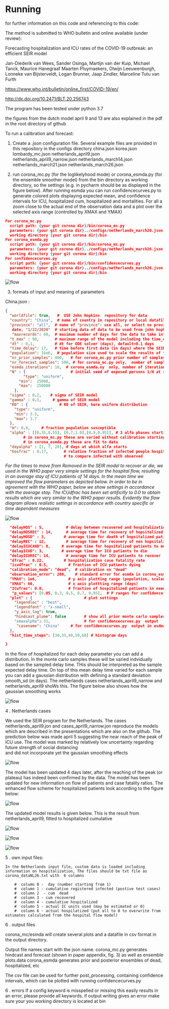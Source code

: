 # Running

for further information on this code and referencing to this code:

The method is submitted to WHO bulletin and online available (under review):

Forecasting hospitalization and ICU rates of the COVID-19 outbreak: an efficient SEIR model

Jan-Diederik van Wees, Sander Osinga, Martijn van der Kuip, Michael Tanck, Maurice Hanegraaf
Maarten Pluymaekers, Olwijn Leeuwenburgh, Lonneke van Bijsterveldt, Logan Brunner, Jaap Zindler, Marceline Tutu van Furth


https://www.who.int/bulletin/online_first/COVID-19/en/

http://dx.doi.org/10.2471/BLT.20.256743

The program has been tested under python 3.7

the figures from the dutch model april 9 and 13 are also explained in the pdf in the root directory of github



To run a calibration and forecast:

1. Create a .json configuration file. Several example files are provided in this repository in the configs directory
    china.json
    korea.json
    lombardy_mc.json
    netherlands_april9.json
    netherlands_april9_narrow.json
    netherlands_march14.json
    netherlands_march21.json
    netherlands_march26.json

2. run  corona_mc.py (for the loglikelyhood mode)  or corona_esmda.py (for the ensemble smoother model)
from the bin directory as working directory, so the settings (e.g. in pycharm should be as displayed in the figure below).
After running esmda you can run confidencecurves.py to generate colored plots displaying expected mean, and confidence intervals for ICU,
hospitalized cum, hospitalized and mortalities. For all a zoom close to the actual end of the observation data and a
plot over the selected axis range (controlled by XMAX and YMAX)
```json
For corona_mc.py
  script path: {your git corona dir}/bin/corona_mc.py
  parameters: {your git corona dir}../configs/netherlands_march26.json
  working directory {your git corona dir}/bin
For corona_esmda.py
  script path: {your git corona dir}/bin/corona_mc.py
  parameters: {your git corona dir}../configs/netherlands_march26.json
  working directory {your git corona dir}/bin
For confidencecurves.py
  script path: {your git corona dir}/bin/confidencecurves.py
  parameters: {your git corona dir}../configs/netherlands_march26.json
  working directory {your git corona dir}/bin
```
 ![flow](PycharmSetting.JPG)

3. formats of input and meaning of parameters

China.json :
```json
{
  "worldfile": true,   #  USE John Hopkins  repository for data
  "country": "China",  # name of country in repository or local datafile name e.g. "../res/corona_dataNL_april9.txt",
  "province": "all",  # name of "province": use all, or select no province for others, depending on what is expected
   date, "1/22/2020"  # starting data of data to be used from john hopkins repository, this day corresponds to day 1 da,
   "maxrecords": 60,  # maximum number of days for the data to take into account from the first record onward
  "t_max" : 90,       # maximum range of the model including the time_delay
  "dt" : 0.1,         # dt for ODE solver (days), default=0.1 days
  "time_delay": 17,   # time before first data (in days) where the SEIR model starts
  "population": 16e6,  # population size used to scale the results of the SEIR model
  "nr_prior_samples": 400,   # for corona_mc.py prior number of samples for MC, for ESMDA number of ensembles
  "nr_forecast_samples": 500, # for corona_mc.py only,  number of samples for MC  with alfa variation, based on best fit
  "esmda_iterations": 16,  # corona_esmda.oy  only, number of iterations for multiple data assimilation
  "N" : {                    # initial seed of exposed persons 1/N at start of the model run, here uniform distribution
        "type": "uniform",
      "min":  25000,
      "max":  250000
    },
  "sigma" : 0.2,    # sigma of SEIR model
  "gamma" : 0.5,     # gamma of SEIR model
  "R0" : {              # R0 of SEIR, here uniform distribution
    "type": "uniform",
    "min": 3.3,
    "max": 3.7
  },
  "m": 0.9,     # fraction population susceptible
  "alpha" : [[0.35,0.55], [0.7,1.0],[0.9,0.95]], # 3 alfa phases starting at dayalpha, each with uniform uncertainty range
        # in corona_mc.py these are varied without calibration starting from best fit curve to data
        # in corona_esmda.py these are fit to data
  "dayalpha" : [1, 7, 20], # days at which alfa starts
  "hosfrac" : 0.17,       # relative fraction of infected people hospitalized, default 0.05 but higher for china to
                          # to compare infected with observed
```
  *For the times to move from Removed in the SEIR model to recover or  die, we used in the WHO paper very simple settings for the hospital flow, resulting in an average stay of ICU patients of 14 days. In the mean time we improved the flow parameters as depicted  below. In order to be in agreement with the WHO paper, below we show settings in accordance with the average stay. The ICUdfrac has been set artificilly to 0.0 to obtain results which are very similar to the WHO paper results.  Evidently the flow diagram allows realistic settings in accordance with country specific or time dependent measures*
  
  ![flow](hospitalFlowParameters.JPG)
```json
  "delayHOS" : 5,          # delay between recovered and hospitalization (days)
  "delayHOSREC" : 14,      # average time for recovery of hopsitalized patients not in need for ICU
  "delayHOSD" : 3,        # average time for death of hopsitalized patients not in need for ICU
  "delayREC" : 12,         # average time for recovery of non hopsitalized patients
  "delayICUCAND": 0,     # average time for hopsitalized patients to move to ICU
  "delayICUD": 3,        # average time for ICU patients to die
  "delayICUREC": 14,       # average time for ICU patients to recover
  "dfrac" : 0.22,         # hospitalization case fatality rate
  "icudfrac" : 0.5,         # fraction of ICU patients dying
  "calibration_mode": "dead",  # calibration on "dead"
  "observation_error": 200,    # standard error for esmda in corona_esmda.py
  "YMAX": 1e6,              # y axis plotting range (population, scaled for ICU and hospitalization plots)
  "XMAX": 60,               # x axis plottting range (days)
  "ICufrac": 0.0,           # fraction of hospitalized patients in need for ICU
   "p_values": [0.05, 0.3, 0.5, 0.7, 0.95],  # P ranges for confidence data (for csv files)
  "plot" : {                       # plot settings
    "legendloc" : "best",
    "legendfont" : "x-small",
    "y_axis_log": true,
    "hindcast_plume": false        # show all prior monte carlo samples in the hindcast plot of corona_mc.py
    "xmaxalpha": 31,               # for confidencecurves.py  output
     "casename": "China"     # for confidencecurves.py  output in esdma 
  },
  "hist_time_steps": [30,35,40,50,60] # histogram days

}
```

In the flow of hospitalized for each delay parameter you can add a distribution. In the monte carlo samples 
these will be varied indvidually based on the sampled delay time. THis should be interpreted 
as the sample expected delay time.  On top of this mean delay time varied for each sample you can add a gaussian distribution 
with defining a standard deviation smooth_sd (in days). The netherlands cases netherlands_april9_narrow and netherlands_april9
shoWs this. The figure below also shows how the gaussian smoothing works

 ![flow](gaussiansmoothing.JPG)

4 .  Netherlands cases

We used the SEIR program for the Netherlands. The cases netherlands_april9.jon and cases_april9_narrow.jon reproduce
the models which are described in the presentations which are also on the github.  The prediction below was made april 5 
suggesting the near reach of the peak of ICU use. The model was marked by relatively low uncertainty regarding 
future strength of social distancing  
and did not incorporate yet the gaussian smoothing effects

 ![flow](predictionapril5.JPG)
 
 The model has been updated 4 days later, after the reaching of the peak (or plateau) has indeed been confirmed by the data.
 The model has been updated for new information on flow of patients and case fatality ratios. The enhanced 
 flow scheme for hospitalized patients look according to the figure below:
 
  ![flow](hospitalflowparametersapril9.JPG)
 
 The updated model results is given below. This is the result from netherlands_april9, fitted to hospitalized cumulative
 
 ![flow](predictionapril9_hosp.JPG)
 
 ![flow](predictionapril9.JPG)
     
 ![flow](predictionapril9_mort.JPG)
 
5 . own input files:

    In the Netherlands input file, custom data is loaded including information on hospitalization, The files should be txt file as corona_dataNL26.txt with  6 columns
``` 
    #  column 0 -  day (number starting from 1)
    #  column 1 - cumulative registered infected (postive test cases)
    #  column 2  - cum  dead
    #  column 3 - cum recovered
    #  column 4 - cumulative hospitalized
    #  column 5 - actual IC units used (may be estimated or 0)
    #  column 6 - actual hospilatized (put all to 0 to overwrite from estimates calculated from the hospital flow model)
```
6 . output files

corona_mc/esmda will create several plots and a datafile in csv format in the output directory.

Output file names start with the json name.  corona_mc.py
generates hindcast and forecast  (shown in paper appendix,  fig. 3) as well as ensemble plots.data
corona_esmda generates prior and posterior ensembles of dead, hospitalized, etc

The csv file can be used for further post_processing, containing confidence intervals, which can be plotted with running
confidencecurves.py

6 . errors
If a config keyword is misspelled or missing this easily results in an error, please provide all keywords.
if output writing gives an error make sure your you working directory is located at bin
